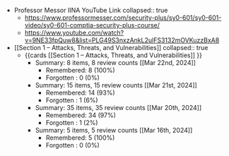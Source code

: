 - Professor Messor IINA YouTube Link
  collapsed:: true
	- https://www.professormesser.com/security-plus/sy0-601/sy0-601-video/sy0-601-comptia-security-plus-course/
	- https://www.youtube.com/watch?v=9NE33fpQuw8&list=PLG49S3nxzAnkL2ulFS3132mOVKuzzBxA8
- [[Section 1 – Attacks, Threats, and Vulnerabilities]]
  collapsed:: true
	- {{cards [[Section 1 – Attacks, Threats, and Vulnerabilities]] }}
		- Summary: 8 items, 8 review counts [[Mar 22nd, 2024]]
			- Remembered:   8 (100%)
			- Forgotten :   0 (0%)
		- Summary: 15 items, 15 review counts [[Mar 21st, 2024]]
			- Remembered:   14 (93%)
			- Forgotten :   1 (6%)
		- Summary: 35 items, 35 review counts [[Mar 20th, 2024]]
			- Remembered:   34 (97%)
			- Forgotten :   1 (2%)
		- Summary: 5 items, 5 review counts [[Mar 16th, 2024]]
			- Remembered:   5 (100%)
			- Forgotten :   0 (0%)